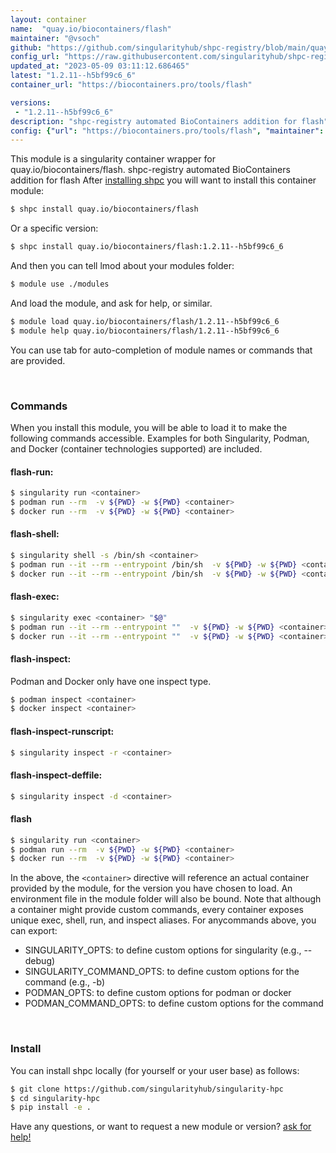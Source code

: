 ```yaml
---
layout: container
name:  "quay.io/biocontainers/flash"
maintainer: "@vsoch"
github: "https://github.com/singularityhub/shpc-registry/blob/main/quay.io/biocontainers/flash/container.yaml"
config_url: "https://raw.githubusercontent.com/singularityhub/shpc-registry/main/quay.io/biocontainers/flash/container.yaml"
updated_at: "2023-05-09 03:11:12.686465"
latest: "1.2.11--h5bf99c6_6"
container_url: "https://biocontainers.pro/tools/flash"

versions:
 - "1.2.11--h5bf99c6_6"
description: "shpc-registry automated BioContainers addition for flash"
config: {"url": "https://biocontainers.pro/tools/flash", "maintainer": "@vsoch", "description": "shpc-registry automated BioContainers addition for flash", "latest": {"1.2.11--h5bf99c6_6": "sha256:92a00d56256d2950900763daa40d16b211fa667e3d686308811b7478c0604120"}, "tags": {"1.2.11--h5bf99c6_6": "sha256:92a00d56256d2950900763daa40d16b211fa667e3d686308811b7478c0604120"}, "docker": "quay.io/biocontainers/flash"}
---
```


This module is a singularity container wrapper for quay.io/biocontainers/flash.
shpc-registry automated BioContainers addition for flash
After [installing shpc](#install) you will want to install this container module:


```bash
$ shpc install quay.io/biocontainers/flash
```

Or a specific version:

```bash
$ shpc install quay.io/biocontainers/flash:1.2.11--h5bf99c6_6
```

And then you can tell lmod about your modules folder:

```bash
$ module use ./modules
```

And load the module, and ask for help, or similar.

```bash
$ module load quay.io/biocontainers/flash/1.2.11--h5bf99c6_6
$ module help quay.io/biocontainers/flash/1.2.11--h5bf99c6_6
```

You can use tab for auto-completion of module names or commands that are provided.

<br>

### Commands

When you install this module, you will be able to load it to make the following commands accessible.
Examples for both Singularity, Podman, and Docker (container technologies supported) are included.

#### flash-run:

```bash
$ singularity run <container>
$ podman run --rm  -v ${PWD} -w ${PWD} <container>
$ docker run --rm  -v ${PWD} -w ${PWD} <container>
```

#### flash-shell:

```bash
$ singularity shell -s /bin/sh <container>
$ podman run --it --rm --entrypoint /bin/sh  -v ${PWD} -w ${PWD} <container>
$ docker run --it --rm --entrypoint /bin/sh  -v ${PWD} -w ${PWD} <container>
```

#### flash-exec:

```bash
$ singularity exec <container> "$@"
$ podman run --it --rm --entrypoint ""  -v ${PWD} -w ${PWD} <container> "$@"
$ docker run --it --rm --entrypoint ""  -v ${PWD} -w ${PWD} <container> "$@"
```

#### flash-inspect:

Podman and Docker only have one inspect type.

```bash
$ podman inspect <container>
$ docker inspect <container>
```

#### flash-inspect-runscript:

```bash
$ singularity inspect -r <container>
```

#### flash-inspect-deffile:

```bash
$ singularity inspect -d <container>
```



#### flash

```bash
$ singularity run <container>
$ podman run --rm  -v ${PWD} -w ${PWD} <container>
$ docker run --rm  -v ${PWD} -w ${PWD} <container>
```


In the above, the `<container>` directive will reference an actual container provided
by the module, for the version you have chosen to load. An environment file in the
module folder will also be bound. Note that although a container
might provide custom commands, every container exposes unique exec, shell, run, and
inspect aliases. For anycommands above, you can export:

 - SINGULARITY_OPTS: to define custom options for singularity (e.g., --debug)
 - SINGULARITY_COMMAND_OPTS: to define custom options for the command (e.g., -b)
 - PODMAN_OPTS: to define custom options for podman or docker
 - PODMAN_COMMAND_OPTS: to define custom options for the command

<br>

### Install

You can install shpc locally (for yourself or your user base) as follows:

```bash
$ git clone https://github.com/singularityhub/singularity-hpc
$ cd singularity-hpc
$ pip install -e .
```

Have any questions, or want to request a new module or version? [ask for help!](https://github.com/singularityhub/singularity-hpc/issues)